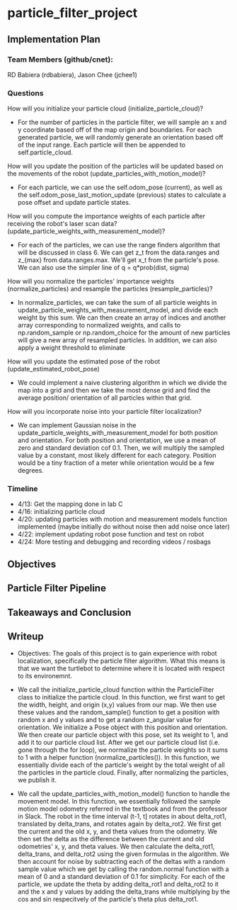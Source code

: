 # particle_filter_project

## Implementation Plan

### Team Members (github/cnet):
RD Babiera (rdbabiera), Jason Chee (jchee1)

### Questions
How will you initialize your particle cloud (initialize_particle_cloud)?
- For the number of particles in the particle filter, we will sample an x and 
y coordinate based off of the map origin and boundaries. For each generated 
particle, we will randomly generate an orientation based off of the input 
range. Each particle will then be appended to self.particle_cloud.

How will you update the position of the particles will be updated based on the 
movements of the robot (update_particles_with_motion_model)?
- For each particle, we can use the self.odom_pose (current), as well as the 
self.odom_pose_last_motion_update (previous) states to calculate a pose offset and 
update particle states.

How will you compute the importance weights of each particle after receiving the 
robot's laser scan data?(update_particle_weights_with_measurement_model)?
- For each of the particles, we can use the range finders algorithm that will be 
discussed in class 6. We can get z_t from the data.ranges and z_{max} from data.ranges.max.
We'll get x_t from the particle's pose. We can also use the simpler line of q = q*prob(dist, sigma)

How will you normalize the particles' importance weights (normalize_particles) 
and resample the particles (resample_particles)?
- In normalize_particles, we can take the sum of all particle weights in 
update_particle_weights_with_measurement_model, and divide each weight by 
this sum. We can then create an array of indices and another array corresponding 
to normalized weights, and calls to np.random_sample or np.random_choice for the 
amount of new particles will give a new array of resampled particles. In addition, 
we can also apply a weight threshold to eliminate 

How will you update the estimated pose of the robot (update_estimated_robot_pose)

- We could implement a naive clustering algorithm in which we divide the map 
into a grid and then we take the most dense grid and find the average position/
orientation of all particles within that grid.

How will you incorporate noise into your particle filter localization?
- We can implement Gaussian noise in the update_particle_weights_with_measurement_model 
for both position and orientation. For both position and orientation, we use a 
mean of zero and standard deviation cof 0.1. Then, we will multiply the sampled 
value by a constant, most likely different for each category. Position would be 
a tiny fraction of a meter while orientation would be a few degrees.


### Timeline

- 4/13: Get the mapping done in lab C
- 4/16: initializing particle cloud
- 4/20: updating particles with motion and measurement models function implemented (maybe
    initially do without noise then add noise once later)
- 4/22: implement updating robot pose function and test on robot
- 4/24: More testing and debugging and recording videos / rosbags

## Objectives

## Particle Filter Pipeline

## Takeaways and Conclusion


## Writeup

- Objectives: The goals of this project is to gain experience with robot localization, specifically the particle filter algorithm. What this means is that we want the turtlebot to determine where it is located with respect to its environemnt. 

- We call the initialize_particle_cloud function within the ParticleFilter class to initialize the particle cloud. In this function, we first want to get the width, height, and origin (x,y) values from our map. We then use these values and the random_sample() function to get a position with random x and y values and to get a random z_angular value for orientation. We initialize a Pose object with this position and orientation. We then create our particle object with this pose, set its weight to 1, and add it to our particle cloud list. After we get our particle cloud list (i.e. gone through the for loop), we normalize the particle weights so it sums to 1 with a helper function (normalize_particles()). In this function, we essentially divide each of the particle's weight by the total weight of all the particles in the particle cloud. Finally, after normalizing the particles, we publish it.
- We call the update_particles_with_motion_model() function to handle the movement model. In this function, we essentially followed the sample motion model odometry referred in the textbook and from the professor in Slack. The robot in the time interval (t-1, t] rotates in about delta_rot1, translated by delta_trans, and rotates again by delta_rot2. We first get the current and the old x, y, and theta values from the odometry. We then set the delta as the difference between the current and old odometries' x, y, and theta values. We then calculate the delta_rot1, delta_trans, and delta_rot2 using the given formulas in the algorithm. We then account for noise by subtracting each of the deltas with a random sample value which we get by calling the random.normal function with a mean of 0 and a standard deviation of 0.1 for simplicity. For each of the particle, we update the theta by adding delta_rot1 and delta_rot2 to it and the x and y values by adding the delta_trans while multiplying by the cos and sin respecitvely of the particle's theta plus delta_rot1. 

